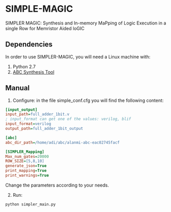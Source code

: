 # SIMPLE-MAGIC
SIMPLER MAGIC: Synthesis and In-memory MaPping of Logic Execution in a single Row for Memristor Aided loGIC

## Dependencies
In order to use SIMPLER-MAGIC, you will need a Linux machine with:
1. Python 2.7
2. [ABC Synthesis Tool](https://bitbucket.org/alanmi/abc)

## Manual
1. Configure: in the file simple_conf.cfg you will find the following content:
```ini
[input_output]
input_path=full_adder_1bit.v
; input_format can get one of the values: verilog, blif
input_format=verilog
output_path=full_adder_1bit_output

[abc]
abc_dir_path=/home/adi/abc/alanmi-abc-eac02745facf

[SIMPLER_Mapping]
Max_num_gates=20000
ROW_SIZE=[5,8,10]
generate_json=True
print_mapping=True
print_warnings=True

```
Change the parameters according to your needs.

2. Run:
```sh
python simpler_main.py
```